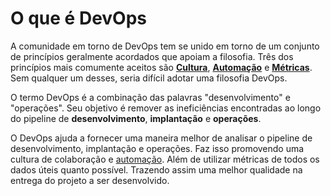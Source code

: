 # O que é DevOps

A comunidade em torno de DevOps tem se unido em torno de um conjunto de princípios geralmente acordados que apoiam a filosofia. Três dos princípios mais comumente aceitos são **[Cultura](Cultura)**, **[Automação](Automação)** e **[Métricas](Métricas)**. Sem qualquer um desses, seria difícil adotar uma filosofia DevOps.

O termo DevOps é a combinação das palavras "desenvolvimento" e "operações". Seu objetivo é remover as ineficiências encontradas ao longo do pipeline de **desenvolvimento**, **implantação** e **operações**.

O DevOps ajuda a fornecer uma maneira melhor de analisar o pipeline de desenvolvimento, implantação e operações. Faz isso promovendo uma cultura de colaboração e [automação](Automação). Além de utilizar métricas de todos os dados úteis quanto possível. Trazendo assim uma melhor qualidade na entrega do projeto a ser desenvolvido.

